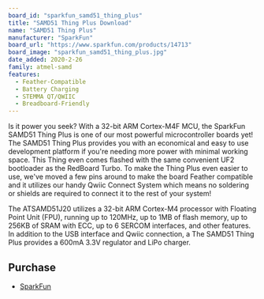 ```yaml
---
board_id: "sparkfun_samd51_thing_plus"
title: "SAMD51 Thing Plus Download"
name: "SAMD51 Thing Plus"
manufacturer: "SparkFun"
board_url: "https://www.sparkfun.com/products/14713"
board_image: "sparkfun_samd51_thing_plus.jpg"
date_added: 2020-2-26
family: atmel-samd
features:
  - Feather-Compatible
  - Battery Charging
  - STEMMA QT/QWIIC
  - Breadboard-Friendly
---
```


Is it power you seek? With a 32-bit ARM Cortex-M4F MCU, the SparkFun SAMD51 Thing Plus is one of our most powerful microcontroller boards yet! The SAMD51 Thing Plus provides you with an economical and easy to use development platform if you're needing more power with minimal working space. This Thing even comes flashed with the same convenient UF2 bootloader as the RedBoard Turbo. To make the Thing Plus even easier to use, we've moved a few pins around to make the board Feather compatible and it utilizes our handy Qwiic Connect System which means no soldering or shields are required to connect it to the rest of your system!

The ATSAMD51J20 utilizes a 32-bit ARM Cortex-M4 processor with Floating Point Unit (FPU), running up to 120MHz, up to 1MB of flash memory, up to 256KB of SRAM with ECC, up to 6 SERCOM interfaces, and other features. In addition to the USB interface and Qwiic connection, a The SAMD51 Thing Plus provides a 600mA 3.3V regulator and LiPo charger.

## Purchase
* [SparkFun](https://www.sparkfun.com/products/14713)

